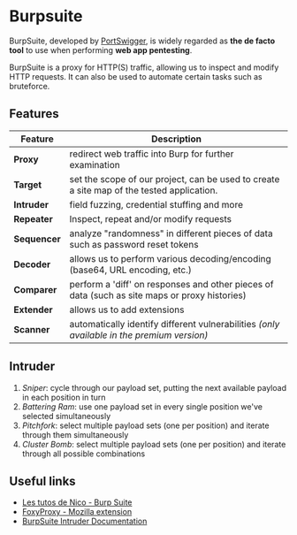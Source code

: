 # Burpsuite

BurpSuite, developed by [PortSwigger](https://portswigger.net/), is widely regarded as **the de facto tool** to use when performing **web app pentesting**.

BurpSuite is a proxy for HTTP(S) traffic, allowing us to inspect and modify HTTP requests. It can also be used to automate certain tasks such as bruteforce.

## Features

Feature         | Description
----------------|--------------------------------------------------------------------------------------------
**Proxy**       | redirect web traffic into Burp for further examination
**Target**      | set the scope of our project, can be used to create a site map of the tested application.
**Intruder**    | field fuzzing, credential stuffing and more
**Repeater**    | Inspect, repeat and/or modify requests
**Sequencer**   | analyze "randomness" in different pieces of data such as password reset tokens
**Decoder**     | allows us to perform various decoding/encoding (base64, URL encoding, etc.)
**Comparer**    | perform a 'diff' on responses and other pieces of data (such as site maps or proxy histories)
**Extender**    | allows us to add extensions
**Scanner**     | automatically identify different vulnerabilities _(only available in the premium version)_

## Intruder

1. _Sniper_: cycle through our payload set, putting the next available payload in each position in turn
2. _Battering Ram_: use one payload set in every single position we've selected simultaneously
3. _Pitchfork_: select multiple payload sets (one per position) and iterate through them simultaneously
4. _Cluster Bomb_: select multiple payload sets (one per position) and iterate through all possible combinations

## Useful links

- [Les tutos de Nico - Burp Suite](https://web.archive.org/web/20200217020027/http://www.lestutosdenico.com/outils/burp-suite)
- [FoxyProxy - Mozilla extension](https://addons.mozilla.org/en-US/firefox/addon/foxyproxy-standard/)
- [BurpSuite Intruder Documentation](https://portswigger.net/burp/documentation/desktop/tools/intruder/using)